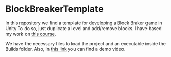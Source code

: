 # BlockBreakerTemplate
In this repository we find a template for developing a Block Braker game in Unity To do so, just duplicate a level and add/remove blocks. I have based my work on [this course](https://www.udemy.com/course/unitycourse/).

We have the necessary files to load the project and an executable inside the Builds folder. Also, in [this link](https://www.youtube.com/watch?v=1ygzprZ-YeY&list=PLB9_8zTTrVjrCGwse6iae4oY9OeJVtho_&index=6) you can find a demo video. 
